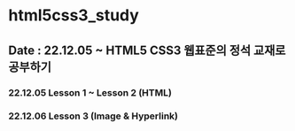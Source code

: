 # html5css3_study
## Date : 22.12.05 ~ HTML5 CSS3 웹표준의 정석 교재로 공부하기

### 22.12.05 Lesson 1 ~ Lesson 2 (HTML)
### 22.12.06 Lesson 3 (Image & Hyperlink)
